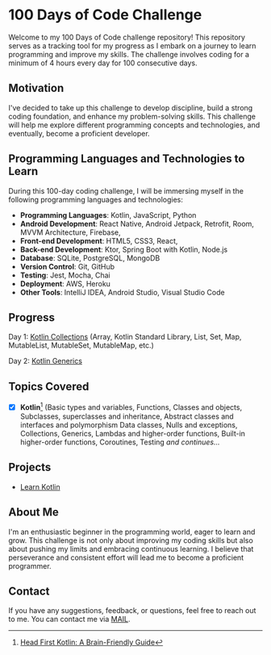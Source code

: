 

# 100 Days of Code Challenge

Welcome to my 100 Days of Code challenge repository! This repository serves as a tracking tool for my progress as I embark on a journey to learn programming and improve my skills. The challenge involves coding for a minimum of 4 hours every day for 100 consecutive days.

## Motivation
I've decided to take up this challenge to develop discipline, build a strong coding foundation, and enhance my problem-solving skills. This challenge will help me explore different programming concepts and technologies, and eventually, become a proficient developer.

## Programming Languages and Technologies to Learn
During this 100-day coding challenge, I will be immersing myself in the following programming languages and technologies:

- **Programming Languages**: Kotlin, JavaScript, Python
-   **Android Development**: React Native, Android Jetpack, Retrofit, Room, MVVM Architecture, Firebase, 
- **Front-end Development**: HTML5, CSS3, React, 
- **Back-end Development**: Ktor, Spring Boot with Kotlin, Node.js
- **Database**: SQLite, PostgreSQL, MongoDB
- **Version Control**: Git, GitHub
- **Testing**: Jest, Mocha, Chai
- **Deployment**: AWS, Heroku
- **Other Tools**: IntelliJ IDEA, Android Studio, Visual Studio Code


## Progress
Day 1: [Kotlin Collections](https://github.com/Nomans-Craft/LearnKotlin/commits?author=Nomans-Craft) (Array, Kotlin Standard Library, List, Set, Map, MutableList, MutableSet, MutableMap, etc.)

Day 2: [Kotlin Generics](https://github.com/Nomans-Craft/LearnKotlin/commits?author=Nomans-Craft)

## Topics Covered
- [x] **Kotlin**[^1] (Basic types and variables, Functions, Classes and objects, Subclasses, superclasses and inheritance, Abstract classes and interfaces and polymorphism Data classes, Nulls and exceptions, Collections, Generics, Lambdas and higher-order functions, Built-in higher-order functions, Coroutines, Testing *and continues...* 

## Projects
- [Learn Kotlin](https://github.com/Nomans-Craft/LearnKotlin.git)

## About Me 
I'm an enthusiastic beginner in the programming world, eager to learn and grow. This challenge is not only about improving my coding skills but also about pushing my limits and embracing continuous learning. I believe that perseverance and consistent effort will lead me to become a proficient programmer.

## Contact
If you have any suggestions, feedback, or questions, feel free to reach out to me. You can contact me via [MAIL](mailto:mr.noman1971@gmail.com). 

[^1]: [Head First Kotlin: A Brain-Friendly Guide](https://www.oreilly.com/library/view/head-first-kotlin/9781491996683/)
